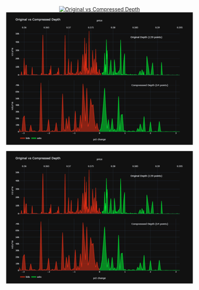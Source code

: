 
<div>
    <a href="https://plotly.com/~tikhon.radk/11/?share_key=VWbWa0YiRNyAt8eJR6nK1t" target="_blank" title="Original vs Compressed Depth" style="display: block; text-align: center;"><img src="https://plotly.com/~tikhon.radk/11.png?share_key=VWbWa0YiRNyAt8eJR6nK1t" alt="Original vs Compressed Depth" style="max-width: 100%;width: 600px;"  width="600" onerror="this.onerror=null;this.src='https://plotly.com/404.png';" /></a>
</div>



<img src="Original vs Compressed Depth.png" width="1000">



[![My Image](Original-vs-Compressed-Depth.png)]([https://www.example.com](https://plotly.com/~tikhon.radk/11/?share_key=VWbWa0YiRNyAt8eJR6nK1t))
